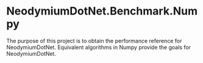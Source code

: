 # NeodymiumDotNet.Benchmark.Numpy

The purpose of this project is to obtain the performance reference for NeodymiumDotNet.
Equivalent algorithms in Numpy provide the goals for NeodymiumDotNet.
